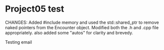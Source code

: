 # Project05 test

CHANGES: 
Added #include memory and used the std::shared_ptr to remove naked pointers from
the Encounter object.  Modified both the .h and .cpp file appropriately.
also added some "autos" for clarity and brevedy.


Testing email